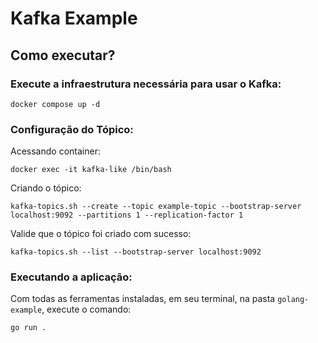 # Kafka Example

## Como executar?
### Execute a infraestrutura necessária para usar o Kafka:
```shell
docker compose up -d
```

### Configuração do Tópico:

Acessando container:
```shell
docker exec -it kafka-like /bin/bash
```

Criando o tópico: 
```shell
kafka-topics.sh --create --topic example-topic --bootstrap-server localhost:9092 --partitions 1 --replication-factor 1
```

Valide que o tópico foi criado com sucesso:
```shell
kafka-topics.sh --list --bootstrap-server localhost:9092
```

### Executando a aplicação:
Com todas as ferramentas instaladas, em seu terminal, na pasta  `golang-example`, execute o comando:

```shell
go run .
```

